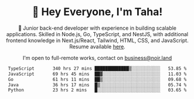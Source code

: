 <div align="center">

<h1 align="center">👋 Hey Everyone, I'm Taha! </h1>
  
<p>
  
 🎉 Junior back-end developer with experience in building scalable applications. Skilled in Node.js, Go, TypeScript, and NestJS, with additional frontend knowledge in Next.js/React, Tailwind, HTML, CSS, and JavaScript. Resume available [here](https://cdn.noir.land/resume).

</p>
   
<p align="center">

  I'm open to full-remote works, contact on [business@noir.land](mailto:business@noir.land) 
 
 </p>
   

  
<!--START_SECTION:waka-->

```txt
TypeScript       340 hrs 27 mins █████████████▒░░░░░░░░░░░   53.85 %
JavaScript       69 hrs 45 mins  ██▓░░░░░░░░░░░░░░░░░░░░░░   11.03 %
Go               61 hrs 11 mins  ██▒░░░░░░░░░░░░░░░░░░░░░░   09.68 %
Java             36 hrs 17 mins  █▒░░░░░░░░░░░░░░░░░░░░░░░   05.74 %
Python           23 hrs 2 mins   █░░░░░░░░░░░░░░░░░░░░░░░░   03.65 %
```

<!--END_SECTION:waka-->
